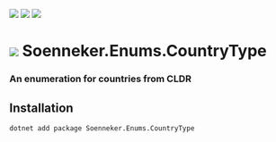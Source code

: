 [![](https://img.shields.io/nuget/v/soenneker.enums.countrytype.svg?style=for-the-badge)](https://www.nuget.org/packages/soenneker.enums.countrytype/)
[![](https://img.shields.io/github/actions/workflow/status/soenneker/soenneker.enums.countrytype/publish-package.yml?style=for-the-badge)](https://github.com/soenneker/soenneker.enums.countrytype/actions/workflows/publish-package.yml)
[![](https://img.shields.io/nuget/dt/soenneker.enums.countrytype.svg?style=for-the-badge)](https://www.nuget.org/packages/soenneker.enums.countrytype/)

# ![](https://user-images.githubusercontent.com/4441470/224455560-91ed3ee7-f510-4041-a8d2-3fc093025112.png) Soenneker.Enums.CountryType
### An enumeration for countries from CLDR

## Installation

```
dotnet add package Soenneker.Enums.CountryType
```

